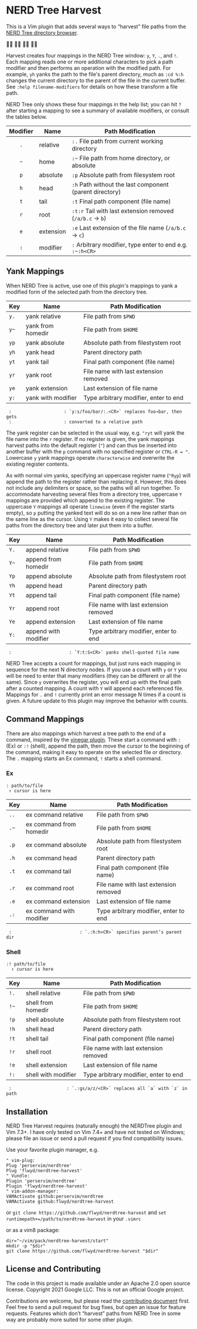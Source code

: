 # NERD Tree Harvest

This is a Vim plugin that adds several ways to “harvest” file paths from the
[NERD Tree directory browser](https://github.com/perservim/nerdtree).

🌴🥥 🌳🌰 🌲🌿 🎋💌

Harvest creates four mappings in the NERD Tree window: `y`, `Y`, `.`, and `!`.
Each mapping reads one or more additional characters to pick a path modifier
and then performs an operation with the modified path. For example, `yh` yanks
the path to the file's parent directory, much as `:cd %:h` changes the current
directory to the parent of the file in the current buffer. See
`:help filename-modifiers` for details on how these transform a file path.

NERD Tree only shows these four mappings in the help list; you can hit `?`
after starting a mapping to see a summary of available modifiers, or consult
the tables below.

Modifier | Name      | Path Modification
:------: | --------- | -----------------
`.`      | relative  | `:.` File path from current working directory
`~`      | home      | `:~` File path from home directory, or absolute
`p`      | absolute  | `:p` Absolute path from filesystem root
`h`      | head      | `:h` Path without the last component (parent directory)
`t`      | tail      | `:t` Final path component (file name)
`r`      | root      | `:t:r` Tail with last extension removed (`/a/b.c` → `b`)
`e`      | extension | `:e` Last extension of the file name (`/a/b.c` → `c`)
`:`      | modifier  | `:` Arbitrary modifier, type enter to end e.g. `:~:h<CR>`

## Yank Mappings

When NERD Tree is active, use one of this plugin's mappings to yank a modified
form of the selected path from the directory tree.

Key  | Name               | Path Modification
---- | ------------------ | -----------------
`y.` | yank relative      | File path from `$PWD`
`y~` | yank from homedir  | File path from `$HOME`
`yp` | yank absolute      | Absolute path from filestystem root
`yh` | yank head          | Parent directory path
`yt` | yank tail          | Final path component (file name)
`yr` | yank root          | File name with last extension removed
`ye` | yank extension     | Last extension of file name
`y:` | yank with modifier | Type arbitrary modifier, enter to end
     :                    : `y:s/foo/bar/:.<CR>` replaces foo→bar, then gets
     :                    : converted to a relative path

The yank register can be selected in the usual way, e.g. `"ryt` will yank the
file name into the `r` register. If no register is given, the yank mappings
harvest paths into the default register (`"`) and can thus be inserted into
another buffer with the `p` command with no specified register or `CTRL-R = "`.
Lowercase `y` yank mappings operate `characterwise` and overwrite the existing
register contents.

As with normal vim yanks, specifying an uppercase register name (`"Ryp`) will
append the path to the register rather than replacing it. However, this does not
include any delimiters or space, so the paths will all run together. To
accommodate harvesting several files from a directory tree, uppercase `Y`
mappings are provided which append to the existing register. The uppercase `Y`
mappings all operate `linewise` (even if the register starts empty), so `p`
putting the yanked text will do so on a new line rather than on the same line
as the cursor. Using `Y` makes it easy to collect several file paths from the
directory tree and later put them into a buffer.

Key  | Name                 | Path Modification
---- | -------------------- | -----------------
`Y.` | append relative      | File path from `$PWD`
`Y~` | append from homedir  | File path from `$HOME`
`Yp` | append absolute      | Absolute path from filestystem root
`Yh` | append head          | Parent directory path
`Yt` | append tail          | Final path component (file name)
`Yr` | append root          | File name with last extension removed
`Ye` | append extension     | Last extension of file name
`Y:` | append with modifier | Type arbitrary modifier, enter to end
     :                      : `Y:t:S<CR>` yanks shell-quoted file name

NERD Tree accepts a count for mappings, but just runs each mapping in sequence
for the next N directory nodes. If you use a count with `y` or `Y` you will be
need to enter that many modifiers (they can be different or all the same).
Since `y` overwrites the register, you will end up with the final path after a
counted mapping. A count with `Y` will append each referenced file. Mappings for
`.` and `!` currently print an error message N times if a count is given. A
future update to this plugin may improve the behavior with counts.

## Command Mappings

There are also mappings which harvest a tree path to the end of a command,
inspired by the [vinegar plugin](https://github.com/tpope/vim-vinegar). These
start a command with `:` (Ex) or `:!` (shell), append the path, then move the
cursor to the beginning of the command, making it easy to operate on the
selected file or directory. The `.` mapping starts an Ex command, `!` starts a
shell command.

### Ex

```
: path/to/file
 ↑ cursor is here
```

Key  | Name                     | Path Modification
---- | ------------------------ | -----------------
`..` | ex command relative      | File path from `$PWD`
`.~` | ex command from homedir  | File path from `$HOME`
`.p` | ex command absolute      | Absolute path from filestystem root
`.h` | ex command head          | Parent directory path
`.t` | ex command tail          | Final path component (file name)
`.r` | ex command root          | File name with last extension removed
`.e` | ex command extension     | Last extension of file name
`.:` | ex command with modifier | Type arbitrary modifier, enter to end
     :                          : `.:h:h<CR>` specifies parent’s parent dir

### Shell

```
:! path/to/file
  ↑ cursor is here
```

Key  | Name                | Path Modification
---- | ------------------- | -----------------
`!.` | shell relative      | File path from `$PWD`
`!~` | shell from homedir  | File path from `$HOME`
`!p` | shell absolute      | Absolute path from filestystem root
`!h` | shell head          | Parent directory path
`!t` | shell tail          | Final path component (file name)
`!r` | shell root          | File name with last extension removed
`!e` | shell extension     | Last extension of file name
`!:` | shell with modifier | Type arbitrary modifier, enter to end
     :                     : `.:gs/a/z/<CR>` replaces all `a` with `z` in path

## Installation

NERD Tree Harvest requires (naturally enough) the NERDTree plugin and Vim 7.3+.
I have only tested on Vim 7.4+ and have not tested on Windows; please file an
issue or send a pull request if you find compatibility issues.

Use your favorite plugin manager, e.g.

```vim
" vim-plug:
Plug 'perservim/nerdtree'
Plug 'flwyd/nerdtree-harvest'
" Vundle:
Plugin 'perservim/nerdtree'
Plugin 'flwyd/nerdtree-harvest'
" vim-addon-manager:
VAMActivate github:perservim/nerdtree
VAMActivate github:flwyd/nerdtree-harvest
```

or `git clone https://github.com/flwyd/nerdtree-harvest` and
`set runtimepath+=/path/to/nerdtree-harvest` in your `.vimrc`

or as a vim8 package:

```shell
dir="~/vim/pack/nerdtree-harvest/start"
mkdir -p "$dir"
git clone https://github.com/flwyd/nerdtree-harvest "$dir"
```

## License and Contributing

The code in this project is made available under an Apache 2.0 open source
license. Copyright 2021 Google LLC. This is not an official Google project.

Contributions are welcome, but please read the
[contributing document](CONTRIBUTING.md) first. Feel free to send a pull
request for bug fixes, but open an issue for feature requests. Features which
don’t “harvest” paths from NERD Tree in some way are probably more suited for
some other plugin.

